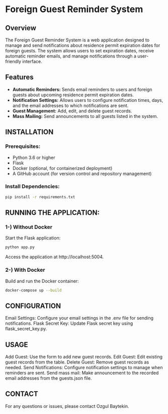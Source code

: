# Foreign Guest Reminder System

## Overview
The Foreign Guest Reminder System is a web application designed to manage and send notifications about residence permit expiration dates for foreign guests. The system allows users to set expiration dates, receive automatic reminder emails, and manage notifications through a user-friendly interface.

## Features
- **Automatic Reminders:** Sends email reminders to users and foreign guests about upcoming residence permit expiration dates.
- **Notification Settings:** Allows users to configure notification times, days, and the email addresses to which notifications are sent.
- **Guest Management:** Add, edit, and delete guest records.
- **Mass Mailing:** Send announcements to all guests listed in the system.

## INSTALLATION

### Prerequisites:
- Python 3.6 or higher
- Flask
- Docker (optional, for containerized deployment)
- A GitHub account (for version control and repository management)

### Install Dependencies:

``` bash 
pip install -r requirements.txt
```

## RUNNING THE APPLICATION:
### 1-) Without Docker
Start the Flask application:

``` bash 
python app.py
```

Access the application at http://localhost:5004.
### 2-) With Docker
Build and run the Docker container:

``` bash
docker-compose up --build
```

## CONFIGURATION
Email Settings: Configure your email settings in the .env file for sending notifications.
Flask Secret Key: Update Flask secret key using flask_secret_key.py.



## USAGE
Add Guest: Use the form to add new guest records.
Edit Guest: Edit existing guest records from the table.
Delete Guest: Remove guest records as needed.
Send Notifications: Configure notification settings to manage when reminders are sent.
Send mass mail: Make announcement to the recorded email addresses from the guests.json file.


## CONTACT
For any questions or issues, please contact Ozgul Baytekin.
